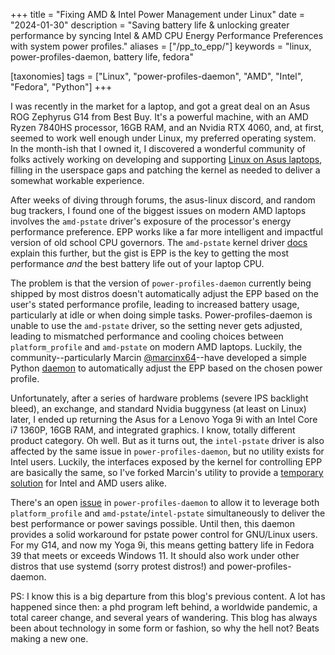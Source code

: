 +++
title = "Fixing AMD & Intel Power Management under Linux"
date = "2024-01-30"
description = "Saving battery life & unlocking greater performance by syncing Intel & AMD CPU Energy Performance Preferences with system power profiles."
aliases = ["/pp_to_epp/"]
keywords =  "linux, power-profiles-daemon, battery life, fedora"

[taxonomies]
tags = ["Linux", "power-profiles-daemon", "AMD", "Intel", "Fedora", "Python"]
+++

I was recently in the market for a laptop, and got a great deal on an Asus ROG Zephyrus G14 from Best Buy. It's a powerful machine, with an AMD Ryzen 7840HS processor, 16GB RAM, and an Nvidia RTX 4060, and, at first, seemed to work well enough under Linux, my preferred operating system. In the month-ish that I owned it, I discovered a wonderful community of folks actively working on developing and supporting [Linux on Asus laptops](https://asus-linux.org/), filling in the userspace gaps and patching the kernel as needed to deliver a somewhat workable experience. 

After weeks of diving through forums, the asus-linux discord, and random bug trackers, I found one of the biggest issues on modern AMD laptops involves the `amd-pstate` driver's exposure of the processor's energy performance preference. EPP works like a far more intelligent and impactful version of old school CPU governors. The `amd-pstate` kernel driver [docs](https://docs.kernel.org/admin-guide/pm/amd-pstate.html) explain this further, but the gist is EPP is the key to getting the most performance _and_ the best battery life out of your laptop CPU.

The problem is that the version of `power-profiles-daemon` currently being shipped by most distros doesn't automatically adjust the EPP based on the user's stated performance profile, leading to increased battery usage, particularly at idle or when doing simple tasks. Power-profiles-daemon is unable to use the `amd-pstate` driver, so the setting never gets adjusted, leading to mismatched performance and cooling choices between `platform_profile` and `amd-pstate` on modern AMD laptops. Luckily, the community--particularly Marcin [@marcinx64](https://github.com/marcinx64)--have developed a simple Python [daemon](https://github.com/marcinx64) to automatically adjust the EPP based on the chosen power profile.

Unfortunately, after a series of hardware problems (severe IPS backlight bleed), an exchange, and standard Nvidia buggyness (at least on Linux) later, I ended up returning the Asus for a Lenovo Yoga 9i with an Intel Core i7 1360P, 16GB RAM, and integrated graphics. I know, totally different product category. Oh well. But as it turns out, the `intel-pstate` driver is also affected by the same issue in `power-profiles-daemon`, but no utility exists for Intel users. Luckily, the interfaces exposed by the kernel for controlling EPP are basically the same, so I've forked Marcin's utility to provide a [temporary solution](https://github.com/alychace/pp-to-epp) for Intel and AMD users alike.

There's an open [issue](https://gitlab.freedesktop.org/upower/power-profiles-daemon/-/issues/107) in ``power-profiles-daemon`` to allow it to leverage both `platform_profile` and `amd-pstate`/`intel-pstate` simultaneously to deliver the best performance or power savings possible. Until then, this daemon provides a solid workaround for pstate power control for GNU/Linux users. For my G14, and now my Yoga 9i, this means getting battery life in Fedora 39 that meets or exceeds Windows 11. It should also work under other distros that use systemd (sorry protest distros!) and power-profiles-daemon.

PS: I know this is a big departure from this blog's previous content. A lot has happened since then: a phd program left behind, a worldwide pandemic, a total career change, and several years of wandering. This blog has always been about technology in some form or fashion, so why the hell not? Beats making a new one.
